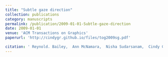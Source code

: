 ```yaml
---
title: "Subtle gaze direction"
collection: publications
category: manuscripts
permalink: /publication/2009-01-01-Subtle-gaze-direction
date: 2009-01-01
venue: 'ACM Transactions on Graphics'
paperurl: 'http://cindygr.github.io/files/tog2009sg.pdf'

citation: ' Reynold. Bailey,  Ann McNamara,  Nisha Sudarsanam,  Cindy Grimm, &quot;Subtle gaze direction.&quot; ACM Transactions on Graphics, 2009.'
---
```


